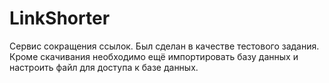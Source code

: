 # LinkShorter
Сервис сокращения ссылок. Был сделан в качестве тестового задания. Кроме скачивания необходимо ещё импортировать базу данных и настроить файл для доступа к базе данных.
